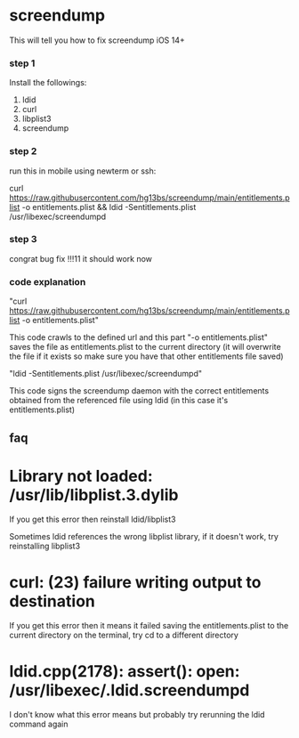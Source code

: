 # screendump
This will tell you how to fix screendump iOS 14+

### step 1

Install the followings:

1. ldid
2. curl
3. libplist3
4. screendump

### step 2

run this in mobile using newterm or ssh:

curl https://raw.githubusercontent.com/hg13bs/screendump/main/entitlements.plist -o entitlements.plist && ldid -Sentitlements.plist /usr/libexec/screendumpd

### step 3

congrat bug fix !!!11 it should work now

### code explanation

"curl https://raw.githubusercontent.com/hg13bs/screendump/main/entitlements.plist -o entitlements.plist"

This code crawls to the defined url and this part "-o entitlements.plist" saves the file as entitlements.plist to the current directory (it will overwrite the file if it exists so make sure you have that other entitlements file saved)

"ldid -Sentitlements.plist /usr/libexec/screendumpd"

This code signs the screendump daemon with the correct entitlements obtained from the referenced file using ldid (in this case it's entitlements.plist)

## faq

# Library not loaded: /usr/lib/libplist.3.dylib

If you get this error then reinstall ldid/libplist3

Sometimes ldid references the wrong libplist library, if it doesn't work, try reinstalling libplist3

# curl: (23) failure writing output to destination

If you get this error then it means it failed saving the entitlements.plist to the current directory on the terminal, try cd to a different directory

# ldid.cpp(2178): assert(): open: /usr/libexec/.ldid.screendumpd

I don't know what this error means but probably try rerunning the ldid command again